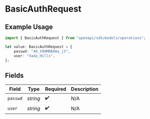 # BasicAuthRequest

## Example Usage

```typescript
import { BasicAuthRequest } from "openapi/sdk/models/operations";

let value: BasicAuthRequest = {
    passwd: "40_X9HMN80Aa_j3",
    user: "Vada_Hills",
};
```

## Fields

| Field              | Type               | Required           | Description        |
| ------------------ | ------------------ | ------------------ | ------------------ |
| `passwd`           | *string*           | :heavy_check_mark: | N/A                |
| `user`             | *string*           | :heavy_check_mark: | N/A                |